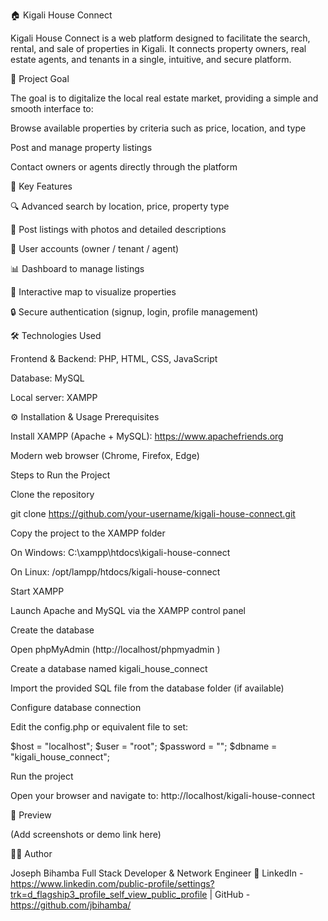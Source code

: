 🏠 Kigali House Connect

Kigali House Connect is a web platform designed to facilitate the search, rental, and sale of properties in Kigali.
It connects property owners, real estate agents, and tenants in a single, intuitive, and secure platform.

🚀 Project Goal

The goal is to digitalize the local real estate market, providing a simple and smooth interface to:

Browse available properties by criteria such as price, location, and type

Post and manage property listings

Contact owners or agents directly through the platform

🧩 Key Features

🔍 Advanced search by location, price, property type

🏡 Post listings with photos and detailed descriptions

👤 User accounts (owner / tenant / agent)

📊 Dashboard to manage listings

📍 Interactive map to visualize properties

🔒 Secure authentication (signup, login, profile management)

🛠️ Technologies Used

Frontend & Backend: PHP, HTML, CSS, JavaScript

Database: MySQL

Local server: XAMPP

⚙️ Installation & Usage
Prerequisites

Install XAMPP (Apache + MySQL): https://www.apachefriends.org

Modern web browser (Chrome, Firefox, Edge)

Steps to Run the Project

Clone the repository

git clone https://github.com/your-username/kigali-house-connect.git


Copy the project to the XAMPP folder

On Windows: C:\xampp\htdocs\kigali-house-connect

On Linux: /opt/lampp/htdocs/kigali-house-connect

Start XAMPP

Launch Apache and MySQL via the XAMPP control panel

Create the database

Open phpMyAdmin (http://localhost/phpmyadmin
)

Create a database named kigali_house_connect

Import the provided SQL file from the database folder (if available)

Configure database connection

Edit the config.php or equivalent file to set:

$host = "localhost";
$user = "root";
$password = "";
$dbname = "kigali_house_connect";


Run the project

Open your browser and navigate to: http://localhost/kigali-house-connect

📸 Preview

(Add screenshots or demo link here)

👨‍💻 Author

Joseph Bihamba
Full Stack Developer & Network Engineer
🔗 LinkedIn - https://www.linkedin.com/public-profile/settings?trk=d_flagship3_profile_self_view_public_profile
 | GitHub - https://github.com/jbihamba/
